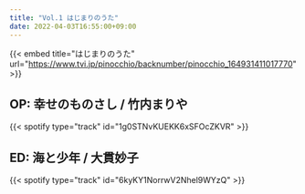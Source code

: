 ```yaml
---
title: "Vol.1 はじまりのうた"
date: 2022-04-03T16:55:00+09:00
---
```


{{< embed title="はじまりのうた" url="https://www.tvi.jp/pinocchio/backnumber/pinocchio_164931411017770" >}}

## OP: 幸せのものさし / 竹内まりや
{{< spotify type="track" id="1g0STNvKUEKK6xSFOcZKVR" >}}

## ED: 海と少年 / 大貫妙子
{{< spotify type="track" id="6kyKY1NorrwV2Nhel9WYzQ" >}}
